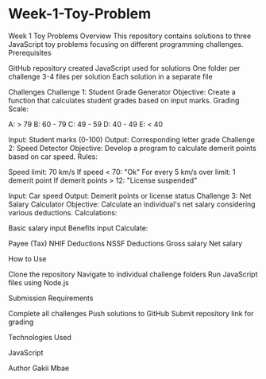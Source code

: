 # Week-1-Toy-Problem
Week 1 Toy Problems
Overview
This repository contains solutions to three JavaScript toy problems focusing on different programming challenges.
Prerequisites

GitHub repository created
JavaScript used for solutions
One folder per challenge
3-4 files per solution
Each solution in a separate file

Challenges
Challenge 1: Student Grade Generator
Objective: Create a function that calculates student grades based on input marks.
Grading Scale:

A: > 79
B: 60 - 79
C: 49 - 59
D: 40 - 49
E: < 40

Input: Student marks (0-100)
Output: Corresponding letter grade
Challenge 2: Speed Detector
Objective: Develop a program to calculate demerit points based on car speed.
Rules:

Speed limit: 70 km/s
If speed < 70: "Ok"
For every 5 km/s over limit: 1 demerit point
If demerit points > 12: "License suspended"

Input: Car speed
Output: Demerit points or license status
Challenge 3: Net Salary Calculator
Objective: Calculate an individual's net salary considering various deductions.
Calculations:

Basic salary input
Benefits input
Calculate:

Payee (Tax)
NHIF Deductions
NSSF Deductions
Gross salary
Net salary

How to Use

Clone the repository
Navigate to individual challenge folders
Run JavaScript files using Node.js

Submission Requirements

Complete all challenges
Push solutions to GitHub
Submit repository link for grading

Technologies Used

JavaScript


Author
Gakii Mbae
